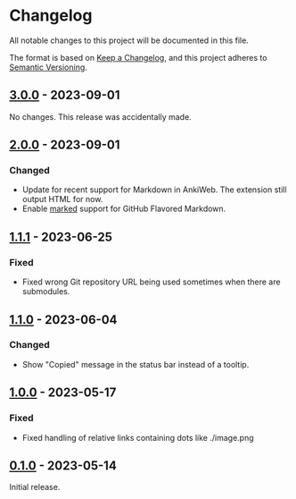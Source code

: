 # Changelog

All notable changes to this project will be documented in this file.

The format is based on [Keep a Changelog](https://keepachangelog.com/en/1.0.0/),
and this project adheres to [Semantic Versioning](https://semver.org/spec/v2.0.0.html).

## [3.0.0] - 2023-09-01

No changes. This release was accidentally made.

## [2.0.0] - 2023-09-01

### Changed

-   Update for recent support for Markdown in AnkiWeb. The extension still output HTML for now.
-   Enable [marked](https://github.com/markedjs/marked) support for GitHub Flavored Markdown.

## [1.1.1] - 2023-06-25

### Fixed

-   Fixed wrong Git repository URL being used sometimes when there are submodules.

## [1.1.0] - 2023-06-04

### Changed

-   Show "Copied" message in the status bar instead of a tooltip.

## [1.0.0] - 2023-05-17

### Fixed

-   Fixed handling of relative links containing dots like ./image.png

## [0.1.0] - 2023-05-14

Initial release.

[3.0.0]: https://github.com/abdnh/vscode-ankiwebify/commits/v2.0.0...v3.0.0
[2.0.0]: https://github.com/abdnh/vscode-ankiwebify/commits/v1.1.2...v2.0.0
[1.1.1]: https://github.com/abdnh/vscode-ankiwebify/commits/v1.1.0...v1.1.1
[1.1.0]: https://github.com/abdnh/vscode-ankiwebify/commits/v1.0.0...v1.1.0
[1.0.0]: https://github.com/abdnh/vscode-ankiwebify/commits/v0.0.1...v1.0.0
[0.1.0]: https://github.com/abdnh/vscode-ankiwebify/commits/v0.1.0
